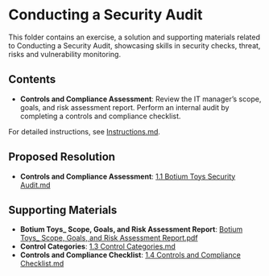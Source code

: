 # Conducting a Security Audit

This folder contains an exercise, a solution and supporting materials related to Conducting a Security Audit, showcasing skills in security checks, threat, risks and vulnerability monitoring.

## Contents
- **Controls and Compliance Assessment**: Review the IT manager’s scope, goals, and risk assessment report. Perform an internal audit by completing a controls and compliance checklist.

For detailed instructions, see [Instructions.md](Instructions.md).

## Proposed Resolution
- **Controls and Compliance Assessment**: [1.1 Botium Toys Security Audit.md](https://github.com/Hugh-Kumbi/Cybersecurity-Portfolio/blob/main/I.%20Security%20Controls%20and%20Compliance%20Evaluation/1.1%20Botium%20Toys%20Security%20Audit.md)

## Supporting Materials
- **Botium Toys_ Scope, Goals, and Risk Assessment Report**: [Botium Toys_ Scope, Goals, and Risk Assessment Report.pdf](https://github.com/Hugh-Kumbi/Cybersecurity-Portfolio/blob/main/I.%20Security%20Controls%20and%20Compliance%20Evaluation/1.2%20Botium%20Toys%3A%20Scope%2C%20Goals%2C%20and%20Risk%20Assessment%20Report.md)
- **Control Categories**: [1.3 Control Categories.md](https://github.com/Hugh-Kumbi/Cybersecurity-Portfolio/blob/main/I.%20Security%20Controls%20and%20Compliance%20Evaluation/1.3%20Control%20Categories.md)
- **Controls and Compliance Checklist**: [1.4 Controls and Compliance Checklist.md](https://github.com/Hugh-Kumbi/Cybersecurity-Portfolio/blob/main/I.%20Security%20Controls%20and%20Compliance%20Evaluation/1.4%20Controls%20and%20Compliance%20Checklist.md)
